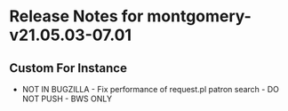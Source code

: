 
# Release Notes for montgomery-v21.05.03-07.01

## Custom For Instance

- NOT IN BUGZILLA - Fix performance of request.pl patron search - DO NOT PUSH - BWS ONLY


